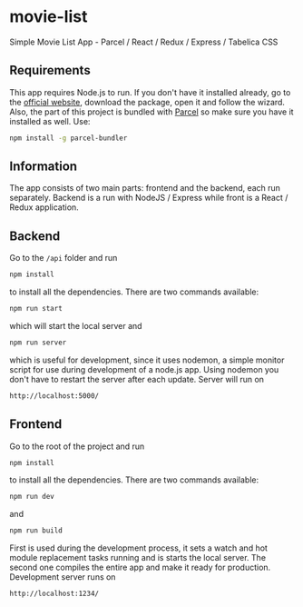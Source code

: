 # movie-list
Simple Movie List App - Parcel / React / Redux / Express / Tabelica CSS
## Requirements
This app requires Node.js to run. If you don't have it installed already, go to the [official website](nodejs.org), download the package, open it and follow the wizard.
Also, the part of this project is bundled with [Parcel](https://parceljs.org/) so make sure you have it installed as well. Use:
```bash
npm install -g parcel-bundler
```
## Information
The app consists of two main parts: frontend and the backend, each run separately. Backend is a run with NodeJS / Express while front is a React / Redux application.
## Backend 
Go to the `/api` folder and run 
```bash
npm install
```
to install all the dependencies. There are two commands available:
```bash
npm run start
```
which will start the local server and
```bash
npm run server
```
which is useful for development, since it uses nodemon, a simple monitor script for use during development of a node.js app. Using nodemon you don't have to restart the server after each update. 
Server will run on 
```bash
http://localhost:5000/
```
## Frontend 
Go to the root of the project and run
```bash
npm install
```
to install all the dependencies. There are two commands available:
```bash
npm run dev
```
and
```bash
npm run build
```
First is used during the development process, it sets a watch and hot module replacement tasks running and is starts the local server. The second one compiles the entire app and make it ready for production.
Development server runs on 
```bash
http://localhost:1234/
```
